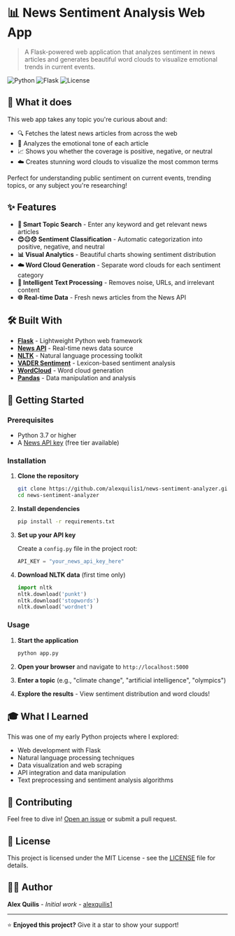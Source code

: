 # 📊 News Sentiment Analysis Web App

> A Flask-powered web application that analyzes sentiment in news articles and generates beautiful word clouds to visualize emotional trends in current events.

![Python](https://img.shields.io/badge/Python-3.7+-blue.svg)
![Flask](https://img.shields.io/badge/Flask-2.0+-green.svg)
![License](https://img.shields.io/badge/License-MIT-yellow.svg)

## 🎯 What it does

This web app takes any topic you're curious about and:
- 🔍 Fetches the latest news articles from across the web
- 🧠 Analyzes the emotional tone of each article
- 📈 Shows you whether the coverage is positive, negative, or neutral
- ☁️ Creates stunning word clouds to visualize the most common terms

Perfect for understanding public sentiment on current events, trending topics, or any subject you're researching!

## ✨ Features

- **🔎 Smart Topic Search** - Enter any keyword and get relevant news articles
- **😊😐😞 Sentiment Classification** - Automatic categorization into positive, negative, and neutral
- **📊 Visual Analytics** - Beautiful charts showing sentiment distribution  
- **☁️ Word Cloud Generation** - Separate word clouds for each sentiment category
- **🧹 Intelligent Text Processing** - Removes noise, URLs, and irrelevant content
- **🌐 Real-time Data** - Fresh news articles from the News API

## 🛠️ Built With

- **[Flask](https://flask.palletsprojects.com/)** - Lightweight Python web framework
- **[News API](https://newsapi.org/)** - Real-time news data source
- **[NLTK](https://www.nltk.org/)** - Natural language processing toolkit
- **[VADER Sentiment](https://github.com/cjhutto/vaderSentiment)** - Lexicon-based sentiment analysis
- **[WordCloud](https://github.com/amueller/word_cloud)** - Word cloud generation
- **[Pandas](https://pandas.pydata.org/)** - Data manipulation and analysis

## 🚀 Getting Started

### Prerequisites

- Python 3.7 or higher
- A [News API key](https://newsapi.org/register) (free tier available)

### Installation

1. **Clone the repository**
   ```bash
   git clone https://github.com/alexquilis1/news-sentiment-analyzer.git
   cd news-sentiment-analyzer
   ```

2. **Install dependencies**
   ```bash
   pip install -r requirements.txt
   ```

3. **Set up your API key**
   
   Create a `config.py` file in the project root:
   ```python
   API_KEY = "your_news_api_key_here"
   ```

4. **Download NLTK data** (first time only)
   ```python
   import nltk
   nltk.download('punkt')
   nltk.download('stopwords')
   nltk.download('wordnet')
   ```

### Usage

1. **Start the application**
   ```bash
   python app.py
   ```

2. **Open your browser** and navigate to `http://localhost:5000`

3. **Enter a topic** (e.g., "climate change", "artificial intelligence", "olympics")

4. **Explore the results** - View sentiment distribution and word clouds!

## 🎓 What I Learned

This was one of my early Python projects where I explored:
- Web development with Flask
- Natural language processing techniques
- Data visualization and web scraping
- API integration and data manipulation
- Text preprocessing and sentiment analysis algorithms

## 🤝 Contributing

Feel free to dive in! [Open an issue](https://github.com/alexquilis1/news-sentiment-analyzer/issues) or submit a pull request.

## 📄 License

This project is licensed under the MIT License - see the [LICENSE](LICENSE) file for details.

## 👨‍💻 Author

**Alex Quilis** - *Initial work* - [alexquilis1](https://github.com/alexquilis1)

---

⭐ **Enjoyed this project?** Give it a star to show your support!
